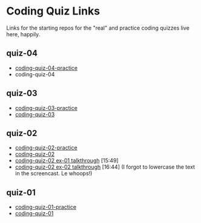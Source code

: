 # Coding Quiz Links

Links for the starting repos for the "real" and practice coding quizzes live here, happily.

## quiz-04

- [coding-quiz-04-practice](https://classroom.github.com/a/x-qPPbEw)
- coding-quiz-04

## quiz-03
- [coding-quiz-03-practice](https://classroom.github.com/a/vgvb9lXP)
- [coding-quiz-03](https://classroom.github.com/a/OKbJ0vdu)

## quiz-02
- [coding-quiz-02-practice](https://classroom.github.com/a/IRtn85G8)
- [coding-quiz-02](https://classroom.github.com/a/fGhfDauD)
- [coding-quiz-02 ex-01 talkthrough](https://watch.screencastify.com/v/Z7Ljw9iWCECuSD3x3iDk) [15:49]
- [coding-quiz-02 ex-02 talkthrough](https://watch.screencastify.com/v/ChgzRdBaustP9bYDiV20) [16:44]  (I forgot to lowercase the text in the screencast. Le whoops!)

## quiz-01
- [coding-quiz-01-practice](https://classroom.github.com/a/87zvI95V)
- [coding-quiz-01](https://classroom.github.com/a/dp-by5oW)

